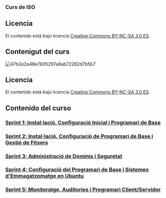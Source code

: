 ### Curs de ISO 
## Licencia

El contenido está bajo licencia [Creative Commons BY-NC-SA 3.0 ES](LICENSE.md).

## Contenigut del curs 
![47b2e2a48e7605297a8ab72282d7b5b7](https://github.com/user-attachments/assets/e0bac93d-ecb4-4575-9a16-ddc7e50a52a2)




## Licencia

El contenido está bajo licencia [Creative Commons BY-NC-SA 3.0 ES](LICENSE.md).

## Contenido del curso

### [Sprint 1: Instal·lació, Configuració Inicial i Programari de Base](SP1/SP1.md)  
### [Sprint 2: Instal·lació, Configuració de Programari de Base i Gestió de Fitxers](SP2/SP2.md)  
### [Sprint 3: Administració de Dominis i Seguretat](SP3/SP3.md) 
### [Sprint 4: Configuració del Programari de Base i Sistemes d’Emmagatzematge en Ubuntu](SP4/SP4.md)  
### [Sprint 5: Monitoratge, Auditories i Programari Client/Servidor](SP5/SP5.md)  
